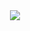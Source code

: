 <div align="center">
  <a href="https://github-readme-stats.vercel.app/api?username=DisoQ&include_all_commits=true&count_private=true&show_icons=true&line_height=20&title_color=2B5BBD&icon_color=1124BB&text_color=A1A1A1&bg_color=0,000000,130F40"><img src="https://github-readme-stats.vercel.app/api?username=DisoQ&include_all_commits=true&count_private=true&show_icons=true&line_height=20&title_color=2B5BBD&icon_color=1124BB&text_color=A1A1A1&bg_color=0,000000,130F40"></a>
</div>

